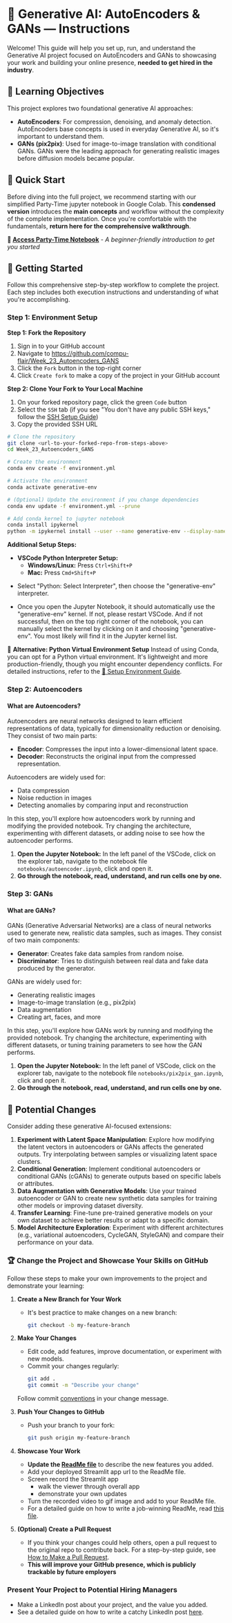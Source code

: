 # 🧠 Generative AI: AutoEncoders & GANs — Instructions

Welcome! This guide will help you set up, run, and understand the Generative AI project focused on AutoEncoders and GANs to showcasing your work and building your online presence, **needed to get hired in the industry**.

## 🎯 Learning Objectives

This project explores two foundational generative AI approaches:

- **AutoEncoders**: For compression, denoising, and anomaly detection. AutoEncoders base concepts is used in everyday Generative AI, so it's important to understand them.
- **GANs (pix2pix)**: Used for image-to-image translation with conditional GANs. GANs were the leading approach for generating realistic images before diffusion models became popular.

## 🚀 Quick Start

Before diving into the full project, we recommend starting with our simplified Party-Time jupyter notebook in Google Colab. This **condensed version** introduces the **main concepts** and workflow without the complexity of the complete implementation.
Once you're comfortable with the fundamentals, **return here for the comprehensive walkthrough**.

**📓 [Access Party-Time Notebook](https://drive.google.com/file/d/1ATz4v7_5jR4I62GnIY258Keh9VhTI6XC/view?usp=drive_link)** - *A beginner-friendly introduction to get you started*

## 🚀 Getting Started

Follow this comprehensive step-by-step workflow to complete the project. Each step includes both execution instructions and understanding of what you're accomplishing.

### Step 1: Environment Setup

**Step 1: Fork the Repository**

1. Sign in to your GitHub account
2. Navigate to https://github.com/compu-flair/Week_23_Autoencoders_GANS
3. Click the `Fork` button in the top-right corner
4. Click `Create fork` to make a copy of the project in your GitHub account

**Step 2: Clone Your Fork to Your Local Machine**

1. On your forked repository page, click the green `Code` button
2. Select the `SSH` tab (if you see "You don't have any public SSH keys," follow the [SSH Setup Guide](./Docs/2.Add_SSH_to_GitHub.md))
3. Copy the provided SSH URL

```bash
# Clone the repository
git clone <url-to-your-forked-repo-from-steps-above>
cd Week_23_Autoencoders_GANS

# Create the environment
conda env create -f environment.yml

# Activate the environment
conda activate generative-env

# (Optional) Update the environment if you change dependencies
conda env update -f environment.yml --prune

# Add conda kernel to jupyter notebook
conda install ipykernel
python -m ipykernel install --user --name generative-env --display-name "generative-env"
```

**Additional Setup Steps:**

* **VSCode Python Interpreter Setup:**
  - **Windows/Linux:** Press `Ctrl+Shift+P`
  - **Mac:** Press `Cmd+Shift+P`

- Select "Python: Select Interpreter", then choose the "generative-env" interpreter.

* Once you open the Jupyter Notebook, it should automatically use the "generative-env" kernel. If not, please restart VSCode. And if not successful, then on the top right corner of the notebook, you can manually select the kernel by clicking on it and choosing "generative-env". You most likely will find it in the Jupyter kernel list.

🌟 **Alternative: Python Virtual Environment Setup**
Instead of using Conda, you can opt for a Python virtual environment. It's lightweight and more production-friendly, though you might encounter dependency conflicts. For detailed instructions, refer to the [📄 Setup Environment Guide](Docs/3.Setup_Environment.md).

### Step 2: Autoencoders

#### What are Autoencoders?

Autoencoders are neural networks designed to learn efficient representations of data, typically for dimensionality reduction or denoising. They consist of two main parts:

- **Encoder**: Compresses the input into a lower-dimensional latent space.
- **Decoder**: Reconstructs the original input from the compressed representation.

Autoencoders are widely used for:

- Data compression
- Noise reduction in images
- Detecting anomalies by comparing input and reconstruction

In this step, you'll explore how autoencoders work by running and modifying the provided notebook. Try changing the architecture, experimenting with different datasets, or adding noise to see how the autoencoder performs.

1. **Open the Jupyter Notebook:**
   In the left panel of the VSCode, click on the explorer tab, navigate to the notebook file `notebooks/autoencoder.ipynb`, click and open it.
2. **Go through the notebook, read, understand, and run cells one by one.**

### Step 3: GANs

#### What are GANs?

GANs (Generative Adversarial Networks) are a class of neural networks used to generate new, realistic data samples, such as images. They consist of two main components:

- **Generator**: Creates fake data samples from random noise.
- **Discriminator**: Tries to distinguish between real data and fake data produced by the generator.

GANs are widely used for:

- Generating realistic images
- Image-to-image translation (e.g., pix2pix)
- Data augmentation
- Creating art, faces, and more

In this step, you'll explore how GANs work by running and modifying the provided notebook. Try changing the architecture, experimenting with different datasets, or tuning training parameters to see how the GAN performs.

1. **Open the Jupyter Notebook:**
   In the left panel of VSCode, click on the explorer tab, navigate to the notebook file `notebooks/pix2pix_gan.ipynb`, click and open it.
2. **Go through the notebook, read, understand, and run cells one by one.**

## 🔄 Potential Changes

Consider adding these generative AI-focused extensions:

1. **Experiment with Latent Space Manipulation**: Explore how modifying the latent vectors in autoencoders or GANs affects the generated outputs. Try interpolating between samples or visualizing latent space clusters.
2. **Conditional Generation**: Implement conditional autoencoders or conditional GANs (cGANs) to generate outputs based on specific labels or attributes.
3. **Data Augmentation with Generative Models**: Use your trained autoencoder or GAN to create new synthetic data samples for training other models or improving dataset diversity.
4. **Transfer Learning**: Fine-tune pre-trained generative models on your own dataset to achieve better results or adapt to a specific domain.
5. **Model Architecture Exploration**: Experiment with different architectures (e.g., variational autoencoders, CycleGAN, StyleGAN) and compare their performance on your data.

### 🏆 Change the Project and Showcase Your Skills on GitHub

Follow these steps to make your own improvements to the project and demonstrate your learning:

1. **Create a New Branch for Your Work**

   - It's best practice to make changes on a new branch:
     ```bash
     git checkout -b my-feature-branch
     ```
2. **Make Your Changes**

   - Edit code, add features, improve documentation, or experiment with new models.
   - Commit your changes regularly:
     ```bash
     git add .
     git commit -m "Describe your change"
     ```

   Follow commit [conventions](https://www.conventionalcommits.org/en/v1.0.0/) in your change message.
3. **Push Your Changes to GitHub**

   - Push your branch to your fork:
     ```bash
     git push origin my-feature-branch
     ```
4. **Showcase Your Work**

   - **Update the [ReadMe file](README.md)** to describe the new features you added.
   - Add your deployed Streamlit app url to the ReadMe file.
   - Screen record the Streamlit app
     - walk the viewer through overall app
     - demonstrate your own updates
   - Turn the recorded video to gif image and add to your ReadMe file.
   - For a detailed guide on how to write a job-winning ReadMe, read [this file](./Docs/6.How_to_Prepare_ReadMe.md).
5. **(Optional) Create a Pull Request**

   - If you think your changes could help others, open a pull request to the original repo to contribute back. For a step-by-step guide, see [How to Make a Pull Request](./Docs/5.How_to_Make_a_Pull_Request.md).
   - **This will improve your GitHub presence, which is publicly trackable by future employers**

### Present Your Project to Potential Hiring Managers

- Make a LinkedIn post about your project, and the value you added.
- See a detailed guide on how to write a catchy LinkedIn post [here](./Docs/7.Present_project_on_LinkedIn.md).
